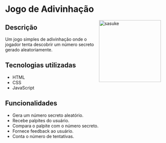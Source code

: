 # Jogo de Adivinhação #

<div>
<img align="right" height="200em" alt="sasuke" src="https://media.discordapp.net/attachments/1171604498402267250/1308231459399794720/image.png?ex=673d30fd&is=673bdf7d&hm=0decf59fac9093f148775731092e9d626618c6324fbdf6c9a87f2d5489fd5c82&=&format=webp&quality=lossless&width=1440&height=196">
</div>

## Descrição
Um jogo simples de adivinhação onde o jogador tenta descobrir um número secreto gerado aleatoriamente.
##
## Tecnologias utilizadas
* HTML
* CSS
* JavaScript

## Funcionalidades
* Gera um número secreto aleatório.
* Recebe palpites do usuário.
* Compara o palpite com o número secreto.
* Fornece feedback ao usuário.
* Conta o número de tentativas.
